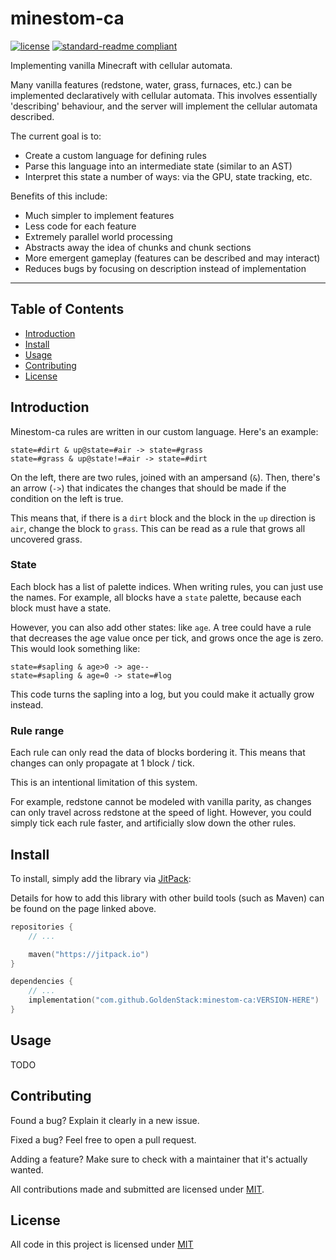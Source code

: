 # minestom-ca

[![license](https://img.shields.io/github/license/GoldenStack/minestom-ca?style=for-the-badge&color=dd2233)](LICENSE)
[![standard-readme compliant](https://img.shields.io/badge/readme%20style-standard-brightgreen.svg?style=for-the-badge)](https://github.com/RichardLitt/standard-readme)

Implementing vanilla Minecraft with cellular automata.

Many vanilla features (redstone, water, grass, furnaces, etc.) can be implemented declaratively with cellular automata.
This involves essentially 'describing' behaviour, and the server will implement the cellular automata described.

The current goal is to:
- Create a custom language for defining rules
- Parse this language into an intermediate state (similar to an AST)
- Interpret this state a number of ways: via the GPU, state tracking, etc.

Benefits of this include:
- Much simpler to implement features
- Less code for each feature
- Extremely parallel world processing
- Abstracts away the idea of chunks and chunk sections
- More emergent gameplay (features can be described and may interact)
- Reduces bugs by focusing on description instead of implementation

--- 

## Table of Contents
- [Introduction](#introduction)
- [Install](#install)
- [Usage](#usage)
- [Contributing](#contributing)
- [License](#license)


## Introduction
Minestom-ca rules are written in our custom language. Here's an example:
```
state=#dirt & up@state=#air -> state=#grass
state=#grass & up@state!=#air -> state=#dirt
```
On the left, there are two rules, joined with an ampersand (`&`). Then, there's an arrow (`->`) that indicates the
changes that should be made if the condition on the left is true.

This means that, if there is a `dirt` block and the block in the `up` direction is `air`, change the block to `grass`.
This can be read as a rule that grows all uncovered grass.

### State
Each block has a list of palette indices. When writing rules, you can just use the names.
For example, all blocks have a `state` palette, because each block must have a state.

However, you can also add other states: like `age`. A tree could have a rule that decreases the age value once per tick,
and grows once the age is zero. This would look something like:
```
state=#sapling & age>0 -> age--
state=#sapling & age=0 -> state=#log
```
This code turns the sapling into a log, but you could make it actually grow instead.

### Rule range
Each rule can only read the data of blocks bordering it. This means that changes can only propagate at 1 block / tick.

This is an intentional limitation of this system.

For example, redstone cannot be modeled with vanilla parity, as changes can only travel across redstone at the speed of
light. However, you could simply tick each rule faster, and artificially slow down the other rules.

## Install

To install, simply add the library via [JitPack](https://jitpack.io/#GoldenStack/minestom-ca/-SNAPSHOT):

Details for how to add this library with other build tools (such as Maven) can be found on the page linked above.
``` kts
repositories {
    // ...

    maven("https://jitpack.io")
}

dependencies {
    // ...
    implementation("com.github.GoldenStack:minestom-ca:VERSION-HERE")
}
```

## Usage

TODO

## Contributing

Found a bug? Explain it clearly in a new issue.

Fixed a bug? Feel free to open a pull request.

Adding a feature? Make sure to check with a maintainer that it's actually wanted.

All contributions made and submitted are licensed under [MIT](LICENSE).

## License

All code in this project is licensed under [MIT](LICENSE)